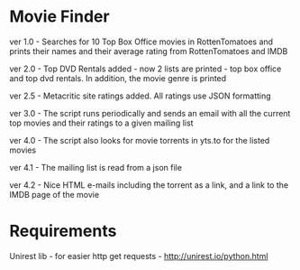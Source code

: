 # Movie Finder

ver 1.0 - Searches for 10 Top Box Office movies in RottenTomatoes and prints their names and their average rating from 
          RottenTomatoes and IMDB
          
ver 2.0 - Top DVD Rentals added - now 2 lists are printed - top box office and top dvd rentals. In addition, the movie 
          genre is printed
          
ver 2.5 - Metacritic site ratings added. All ratings use JSON formatting
          
ver 3.0 - The script runs periodically and sends an email with all the current top movies and their ratings to a given mailing list         

ver 4.0 - The script also looks for movie torrents in yts.to for the listed movies

ver 4.1 - The mailing list is read from a json file

ver 4.2 - Nice HTML e-mails including the torrent as a link, and a link to the IMDB page of the movie 


# Requirements
Unirest lib - for easier http get requests - http://unirest.io/python.html

